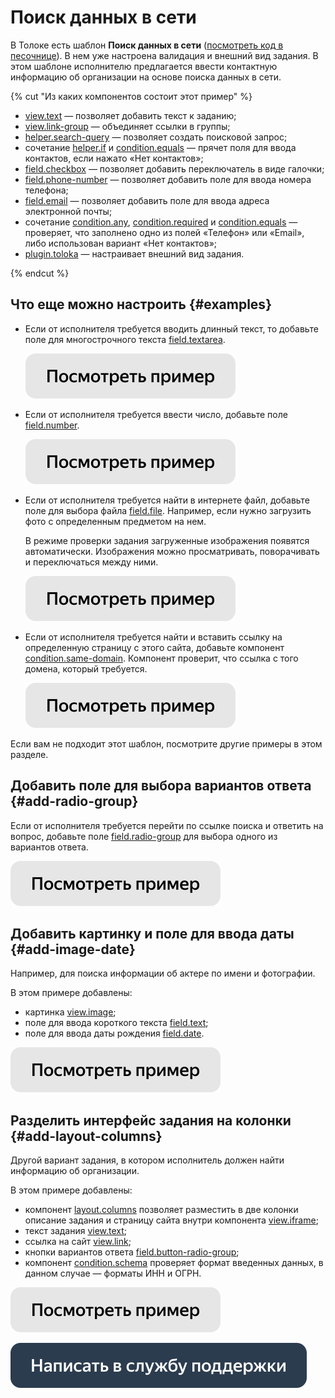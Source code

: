 # Поиск данных в сети

В Толоке есть шаблон  **Поиск данных в сети** ([посмотреть код в песочнице](https://clck.ru/USPkB)). В нем уже настроена валидация и внешний вид задания. В этом шаблоне исполнителю предлагается ввести контактную информацию об организации на основе поиска данных в сети.

{% cut "Из каких компонентов состоит этот пример" %}

- [view.text](../reference/view.text.md) — позволяет добавить текст к заданию;
- [view.link-group](../reference/view.link-group.md) — объединяет ссылки в группы;
- [helper.search-query](../reference/helper.search-query.md) — позволяет создать поисковой запрос;
- сочетание [helper.if](../reference/helper.if.md) и [condition.equals](../reference/condition.equals.md) — прячет поля для ввода контактов, если нажато «Нет контактов»;
- [field.checkbox](../reference/field.checkbox.md) — позволяет добавить переключатель в виде галочки;
- [field.phone-number](../reference/field.phone-number.md) — позволяет добавить поле для ввода номера телефона;
- [field.email](../reference/field.email.md) — позволяет добавить поле для ввода адреса электронной почты;
- сочетание [condition.any](../reference/condition.any.md), [condition.required](../reference/condition.required.md) и [condition.equals](../reference/condition.equals.md) — проверяет, что заполнено одно из полей «Телефон» или «Email», либо использован вариант «Нет контактов»;
- [plugin.toloka](../reference/plugin.toloka.md) — настраивает внешний вид задания.

{% endcut %}

## Что еще можно настроить {#examples}

- Если от исполнителя требуется вводить длинный текст, то добавьте поле для многострочного текста [field.textarea](../reference/field.textarea.md).

  [![](../_images/buttons/view-example.svg)](https://clck.ru/UvUze)
  
- Если от исполнителя требуется ввести число, добавьте поле [field.number](../reference/field.number.md).

  [![](../_images/buttons/view-example.svg)](https://clck.ru/Uq9Tb)
  
- Если от исполнителя требуется найти в интернете файл, добавьте поле для выбора файла [field.file](../reference/field.file.md). Например, если нужно загрузить фото с определенным предметом на нем.

  В режиме проверки задания загруженные изображения появятся автоматически. Изображения можно просматривать, поворачивать и переключаться между ними.
  
  [![](../_images/buttons/view-example.svg)](https://clck.ru/Uq7p4)
  
- Если от исполнителя требуется найти и вставить ссылку на определенную страницу с этого сайта, добавьте компонент [condition.same-domain](../reference/condition.same-domain.md). Компонент проверит, что ссылка с того домена, который требуется.

  [![](../_images/buttons/view-example.svg)](https://clck.ru/UvVLo)

Если вам не подходит этот шаблон, посмотрите другие примеры в этом разделе.


## Добавить поле для выбора вариантов ответа {#add-radio-group}

Если от исполнителя требуется перейти по ссылке поиска и ответить на вопрос, добавьте поле [field.radio-group](../reference/field.radio-group.md) для выбора одного из вариантов ответа.

  [![](../_images/buttons/view-example.svg)](https://clck.ru/RvcVV)

## Добавить картинку и поле для ввода даты {#add-image-date}

Например, для поиска информации об актере по имени и фотографии.

В этом примере добавлены:

- картинка [view.image](../reference/view.image.md);
- поле для ввода короткого текста [field.text](../reference/field.text.md);
- поле для ввода даты рождения [field.date](../reference/field.date.md).

[![](../_images/buttons/view-example.svg)](https://clck.ru/UvVXx)

## Разделить интерфейс задания на колонки {#add-layout-columns}

Другой вариант задания, в котором исполнитель должен найти информацию об организации.

В этом примере добавлены:

- компонент [layout.columns](../reference/layout.columns.md) позволяет разместить в две колонки описание задания и страницу сайта внутри компонента [view.iframe](../reference/view.iframe.md);
- текст задания [view.text](../reference/view.text.md);
- ссылка на сайт [view.link](../reference/view.link.md);
- кнопки вариантов ответа [field.button-radio-group](../reference/field.button-radio-group.md);
- компонент [condition.schema](../reference/condition.schema.md) проверяет формат введенных данных, в данном случае — форматы ИНН и ОГРН.

[![](../_images/buttons/view-example.svg)](https://clck.ru/UqN5A)

[![](../_images/buttons/contact-support.svg)](../concepts/support.md)
